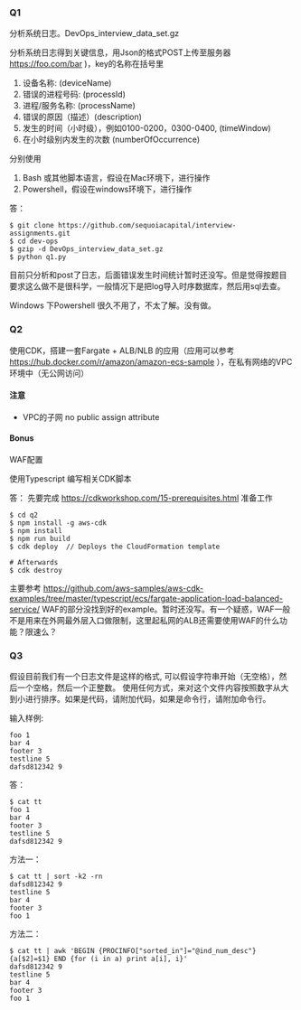 ### Q1

分析系统日志。DevOps_interview_data_set.gz

分析系统日志得到关键信息，用Json的格式POST上传至服务器 https://foo.com/bar )，key的名称在括号里

1. 设备名称: (deviceName)
2. 错误的进程号码: (processId)
3. 进程/服务名称: (processName)
3. 错误的原因（描述）(description)
4. 发生的时间（小时级），例如0100-0200，0300-0400, (timeWindow)
4. 在小时级别内发生的次数 (numberOfOccurrence)

分别使用

1. Bash 或其他脚本语言，假设在Mac环境下，进行操作
2. Powershell，假设在windows环境下，进行操作

答：
```shell
$ git clone https://github.com/sequoiacapital/interview-assignments.git
$ cd dev-ops
$ gzip -d DevOps_interview_data_set.gz
$ python q1.py
```
目前只分析和post了日志，后面错误发生时间统计暂时还没写。但是觉得按题目要求这么做不是很科学，一般情况下是把log导入时序数据库，然后用sql去查。

Windows 下Powershell 很久不用了，不太了解。没有做。

### Q2

使用CDK，搭建一套Fargate + ALB/NLB 的应用（应用可以参考 https://hub.docker.com/r/amazon/amazon-ecs-sample ），在私有网络的VPC环境中（无公网访问）

#### 注意
- VPC的子网 no public assign attribute

#### Bonus
WAF配置

使用Typescript 编写相关CDK脚本

答：
先要完成 https://cdkworkshop.com/15-prerequisites.html 准备工作
```shell
$ cd q2
$ npm install -g aws-cdk
$ npm install
$ npm run build
$ cdk deploy  // Deploys the CloudFormation template

# Afterwards
$ cdk destroy
```

主要参考 https://github.com/aws-samples/aws-cdk-examples/tree/master/typescript/ecs/fargate-application-load-balanced-service/
WAF的部分没找到好的example。暂时还没写。有一个疑惑，WAF一般不是用来在外网最外层入口做限制，这里起私网的ALB还需要使用WAF的什么功能？限速么？

### Q3

假设目前我们有一个日志文件是这样的格式, 可以假设字符串开始（无空格），然后一个空格，然后一个正整数。
使用任何方式，来对这个文件内容按照数字从大到小进行排序。如果是代码，请附加代码，如果是命令行，请附加命令行。


输入样例:

```
foo 1 
bar 4 
footer 3 
testline 5 
dafsd812342 9
```

答：
```shell
$ cat tt
foo 1
bar 4
footer 3
testline 5
dafsd812342 9
```

方法一：
```shell
$ cat tt | sort -k2 -rn
dafsd812342 9
testline 5
bar 4
footer 3
foo 1
```

方法二：
```shell
$ cat tt | awk 'BEGIN {PROCINFO["sorted_in"]="@ind_num_desc"} {a[$2]=$1} END {for (i in a) print a[i], i}'
dafsd812342 9
testline 5
bar 4
footer 3
foo 1
```
